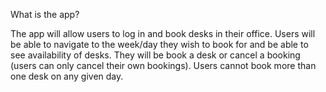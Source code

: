 What is the app?

The app will allow users to log in and book desks in their office.
Users will be able to navigate to the week/day they wish to book for and be able to see availability of desks.
They will be book a desk or cancel a booking (users can only cancel their own bookings).
Users cannot book more than one desk on any given day.
